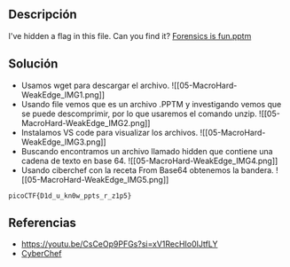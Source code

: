 
## Descripción 

I've hidden a flag in this file. Can you find it? [Forensics is fun.pptm](https://mercury.picoctf.net/static/c00c449c3b08daaccacca6f9d5c55d49/Forensics%20is%20fun.pptm)
## Solución

- Usamos wget para descargar el archivo.
![[05-MacroHard-WeakEdge_IMG1.png]]
- Usando file vemos que es un archivo .PPTM y investigando vemos que se puede descomprimir, por lo que usaremos el comando unzip.
![[05-MacroHard-WeakEdge_IMG2.png]]
- Instalamos VS code para visualizar los archivos.
![[05-MacroHard-WeakEdge_IMG3.png]]
- Buscando encontramos un archivo llamado hidden que contiene una cadena de texto en base 64.
![[05-MacroHard-WeakEdge_IMG4.png]]
- Usando ciberchef con la receta From Base64 obtenemos la bandera.
![[05-MacroHard-WeakEdge_IMG5.png]]



```
picoCTF{D1d_u_kn0w_ppts_r_z1p5}
```

## Referencias

- https://youtu.be/CsCeOp9PFGs?si=xV1RecHIo0IJtfLY
- [CyberChef](https://cyberchef.io/)